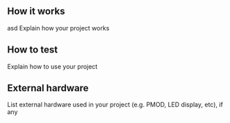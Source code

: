 <!---

This file is used to generate your project datasheet. Please fill in the information below and delete any unused
sections.

You can also include images in this folder and reference them in the markdown. Each image must be less than
512 kb in size, and the combined size of all images must be less than 1 MB.
-->

## How it works
asd
Explain how your project works

## How to test

Explain how to use your project

## External hardware

List external hardware used in your project (e.g. PMOD, LED display, etc), if any
